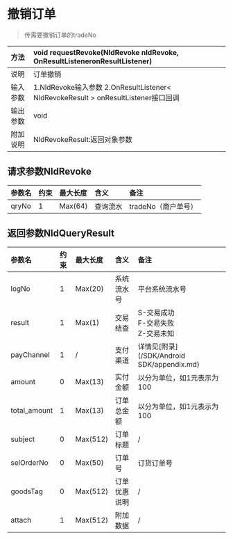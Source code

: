 # 撤销订单

> 传需要撤销订单的tradeNo

| 方法 | void requestRevoke\(NldRevoke nldRevoke, OnResultListeneronResultListener\) |
| :--- | :--- |
| 说明 | 订单撤销 |
| 输入参数 | 1.NldRevoke输入参数 2.OnResultListener&lt; NldRevokeResult &gt; onResultListener接口回调 |
| 输出参数 | void |
| 附加说明 | NldRevokeResult:返回对象参数 |

## 请求参数NldRevoke

| 参数名 | 约束 | 最大长度 | 含义 | 备注 |
| :--- | :--- | :--- | :--- | :--- |
| qryNo | 1 | Max\(64\) | 查询流水 | tradeNo（商户单号） |

## 返回参数NldQueryResult

| 参数名 | 约束 | 最大长度 | 含义 | 备注 |
| :--- | :--- | :--- | :--- | :--- |
| logNo | 1 | Max\(20\) | 系统流水号 | 平台系统流水号 |
| result | 1 | Max\(1\) | 交易结查 | S-交易成功<br> F-交易失败<br> Z-交易未知 |
| payChannel | 1 | / | 支付渠道 | 详情见[附录](/SDK/Android SDK/appendix.md) |
| amount | 0 | Max\(13\) | 实付金额 | 以分为单位，如1元表示为100 |
| total\_amount | 1 | Max\(13\) | 订单总金额 | 以分为单位，如1元表示为100 |
| subject | 0 | Max\(512\) | 订单标题 | / |
| selOrderNo | 0 | Max\(50\) | 订单号 | 订货订单号 |
| goodsTag | 0 | Max\(512\) | 订单优惠说明 | / |
| attach | 1 | Max\(512\) | 附加数据 | / |



